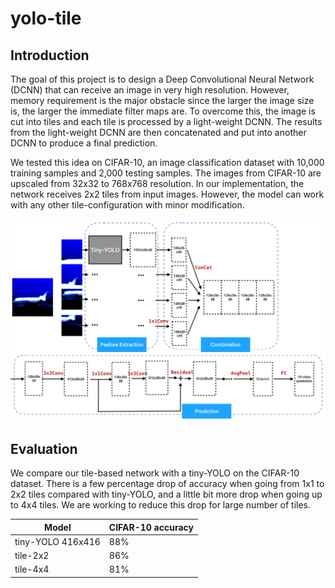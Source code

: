 # yolo-tile
## Introduction
The goal of this project is to design a Deep Convolutional Neural Network (DCNN) that can receive an image in very high resolution. However, memory requirement is the major obstacle since the larger the image size is, the larger the immediate filter maps are. To overcome this, the image is cut into tiles and each tile is processed by a light-weight DCNN. The results from the light-weight DCNN are then concatenated and put into another DCNN to produce a final prediction.

We tested this idea on CIFAR-10, an image classification dataset with 10,000 training samples and 2,000 testing samples. The images from CIFAR-10 are upscaled from 32x32 to 768x768 resolution. In our implementation, the network receives 2x2 tiles from input images. However, the model can work with any other tile-configuration with minor modification.

![yolo-tile achitecture](yolo-tile-achitecture.png)

## Evaluation
We compare our tile-based network with a tiny-YOLO on the CIFAR-10 dataset. There is a few percentage drop of accuracy when going from 1x1 to 2x2 tiles compared with tiny-YOLO, and a little bit more drop when going up to 4x4 tiles. We are working to reduce this drop for large number of tiles.

| Model               | CIFAR-10 accuracy |
| ------------------- | ----------------- |
| tiny-YOLO 416x416   | 88%               |
| tile-2x2            | 86%               |
| tile-4x4            | 81%               |
